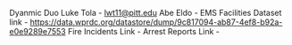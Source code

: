 Dyanmic Duo 
Luke Tola - lwt11@pitt.edu
Abe Eldo - 
EMS Facilities Dataset link - https://data.wprdc.org/datastore/dump/9c817094-ab87-4ef8-b92a-e0e9289e7553
Fire Incidents Link - 
Arrest Reports Link - 
